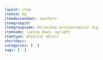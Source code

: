 ```yaml
---
layout: item
itemid: 6g
itemdescendant: smothers
itemgroupid:
itemgroupname: Horseshoe-archaeological dig
itemname: laying down; upright
itemtype: physical object
shortdesc: 
categories: [  ]
tags: [  ]
---
```







